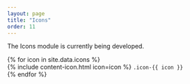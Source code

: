 ```yaml
---
layout: page
title: "Icons"
order: 11
---
```


<div class="notice warning">
  <p>The Icons module is currently being developed.</p>
</div>

<div class="icons-listing">
  {% for icon in site.data.icons %}
  <div class="icon-item">{% include content-icon.html icon=icon %} <code>.icon-{{ icon }}</code></div>
  {% endfor %}
</div>

